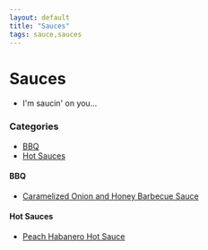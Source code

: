 ```yaml
---
layout: default
title: "Sauces"
tags: sauce,sauces
---
```

# Sauces
* I'm saucin' on you...

### Categories
<!-- TOC depthFrom:4 depthTo:6 withLinks:1 updateOnSave:1 orderedList:0 -->

- [BBQ](#bbq)
- [Hot Sauces](#hot-sauces)

<!-- /TOC -->

#### BBQ
* [Caramelized Onion and Honey Barbecue Sauce]({{site.github.url}}/Sauces/CaramelizedOnionHoneyBarbecueSauce/index.html)

#### Hot Sauces
* [Peach Habanero Hot Sauce]({{site.github.url}}/Sauces/PeachHabaneroHotSauce/index.html)
